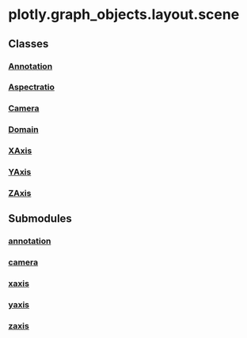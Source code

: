 # plotly.graph_objects.layout.scene

## Classes

### [Annotation](Annotation.md)

### [Aspectratio](Aspectratio.md)

### [Camera](Camera.md)

### [Domain](Domain.md)

### [XAxis](XAxis.md)

### [YAxis](YAxis.md)

### [ZAxis](ZAxis.md)


## Submodules

### [annotation](annotation-package/index.md)

### [camera](camera-package/index.md)

### [xaxis](xaxis-package/index.md)

### [yaxis](yaxis-package/index.md)

### [zaxis](zaxis-package/index.md)


